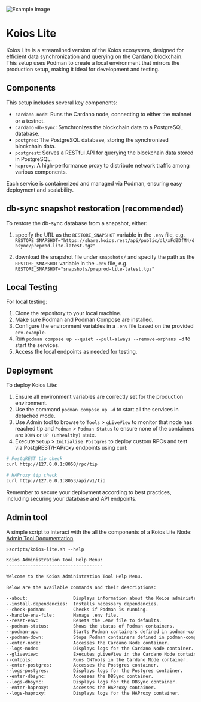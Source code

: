 ![Example Image](images/Koios.png)
# Koios Lite

Koios Lite is a streamlined version of the Koios ecosystem, designed for efficient data synchronization and querying on the Cardano blockchain. This setup uses Podman to create a local environment that mirrors the production setup, making it ideal for development and testing.

## Components

This setup includes several key components:

- `cardano-node`: Runs the Cardano node, connecting to either the mainnet or a testnet.
- `cardano-db-sync`: Synchronizes the blockchain data to a PostgreSQL database.
- `postgres`: The PostgreSQL database, storing the synchronized blockchain data.
- `postgrest`: Serves a RESTful API for querying the blockchain data stored in PostgreSQL.
- `haproxy`: A high-performance proxy to distribute network traffic among various components.

Each service is containerized and managed via Podman, ensuring easy deployment and scalability.

## db-sync snapshot restoration (recommended)

To restore the db-sync database from a snapshot, either:
  1) specify the URL as the `RESTORE_SNAPSHOT` variable in the `.env` file, e.g. `RESTORE_SNAPSHOT="https://share.koios.rest/api/public/dl/xFdZDfM4/dbsync/preprod-lite-latest.tgz"`

  2) download the snapshot file under `snapshots/` and specify the path as the `RESTORE_SNAPSHOT` variable in the `.env` file, e.g. `RESTORE_SNAPSHOT="snapshots/preprod-lite-latest.tgz"`

## Local Testing

For local testing:

1. Clone the repository to your local machine.
2. Make sure Podman and Podman Compose are installed.
3. Configure the environment variables in a `.env` file based on the provided `env.example`.
4. Run `podman compose up --quiet --pull-always --remove-orphans -d` to start the services.
5. Access the local endpoints as needed for testing.

## Deployment

To deploy Koios Lite:

1. Ensure all environment variables are correctly set for the production environment.
2. Use the command `podman compose up -d` to start all the services in detached mode.
3. Use Admin tool to browse to `Tools` > `gLiveView` to monitor that node has reached tip and `Podman` > `Podman Status` to ensure none of the containers are `DOWN` or `UP (unhealthy)` state.
4. Execute `Setup` > `Initialise Postgres` to deploy custom RPCs and test via PostgREST/HAProxy endpoints using curl:
```bash
# PostgREST tip check
curl http://127.0.0.1:8050/rpc/tip

# HAProxy tip check
curl http://127.0.0.1:8053/api/v1/tip
```

Remember to secure your deployment according to best practices, including securing your database and API endpoints.


## Admin tool
A simple script to interact with the all the components of a Koios Lite Node:
[Admin Tool Documentation](AdminTool.md)

```bash
>scripts/koios-lite.sh --help

Koios Administration Tool Help Menu:
------------------------------------

Welcome to the Koios Administration Tool Help Menu.

Below are the available commands and their descriptions:

--about: 			     Displays information about the Koios administration tool.
--install-dependencies:  Installs necessary dependencies.
--check-podman: 		 Checks if Podman is running.
--handle-env-file: 		 Manage .env file.
--reset-env: 			 Resets the .env file to defaults.
--podman-status: 		 Shows the status of Podman containers.
--podman-up: 			 Starts Podman containers defined in podman-compose.yml.
--podman-down: 			 Stops Podman containers defined in podman-compose.yml.
--enter-node: 			 Accesses the Cardano Node container.
--logs-node: 			 Displays logs for the Cardano Node container.
--gliveview: 			 Executes gLiveView in the Cardano Node container.
--cntools: 			     Runs CNTools in the Cardano Node container.
--enter-postgres: 		 Accesses the Postgres container.
--logs-postgres: 		 Displays logs for the Postgres container.
--enter-dbsync: 		 Accesses the DBSync container.
--logs-dbsync: 			 Displays logs for the DBSync container.
--enter-haproxy: 		 Accesses the HAProxy container.
--logs-haproxy: 		 Displays logs for the HAProxy container.
```

